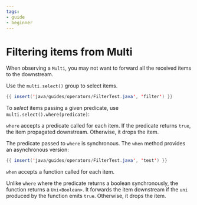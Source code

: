 ```yaml
---
tags:
- guide
- beginner
---
```


# Filtering items from Multi

When observing a `Multi`, you may not want to forward all the received items to the downstream.

Use the `multi.select()` group to select items.

```java linenums="1"
{{ insert('java/guides/operators/FilterTest.java', 'filter') }}
```

To _select_ items passing a given predicate, use `multi.select().where(predicate)`:

`where` accepts a predicate called for each item.
If the predicate returns `true`, the item propagated downstream.
Otherwise, it drops the item.

The predicate passed to `where` is synchronous.
The `when` method provides an asynchronous version:

```java linenums="1"
{{ insert('java/guides/operators/FilterTest.java', 'test') }}
```

`when` accepts a function called for each item.

Unlike `where` where the predicate returns a boolean synchronously, the function returns a `Uni<Boolean>`.
It forwards the item downstream if the `uni` produced by the function emits `true`.
Otherwise, it drops the item.
